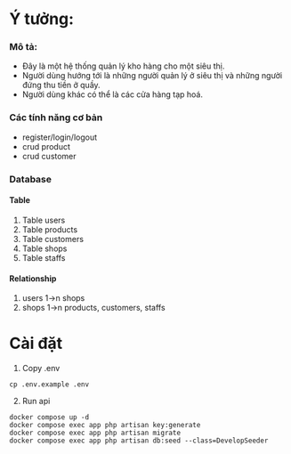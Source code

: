 # Ý tưởng:
### Mô tả: 
- Đây là một hệ thống quản lý kho hàng cho một siêu thị.
- Người dùng hướng tới là những người quản lý ở siêu thị và những người đứng thu tiền ở quầy.
- Người dùng khác có thể là các cửa hàng tạp hoá.

### Các tính năng cơ bản
- register/login/logout
- crud product
- crud customer

### Database
#### Table
1. Table users
2. Table products
3. Table customers
4. Table shops
5. Table staffs

#### Relationship
1. users 1->n shops
2. shops 1->n products, customers, staffs

# Cài đặt
1. Copy .env
```
cp .env.example .env
```
2. Run api
```
docker compose up -d
docker compose exec app php artisan key:generate
docker compose exec app php artisan migrate
docker compose exec app php artisan db:seed --class=DevelopSeeder
```
